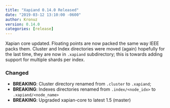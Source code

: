 ```yaml
---
title: "Xapiand 0.14.0 Released"
date: "2019-03-12 13:10:00 -0600"
author: Kronuz
version: 0.14.0
categories: [release]
---
```


Xapian core updated. Floating points are now packed the same way IEEE packs
them. Cluster and Index directories were moved (again) hopefully for the last
time, they are now in `.xapiand` subdirectory; this is towards adding support
for multiple shards per index.


### Changed
- **BREAKING**: Cluster directory renamed from `.cluster` to `.xapiand`;
- **BREAKING**: Indexes directories renamed from `.index/<node_idx>` to `.xapiand/<node_name>`
- **BREAKING**: Upgraded xapian-core to latest 1.5 (master)
